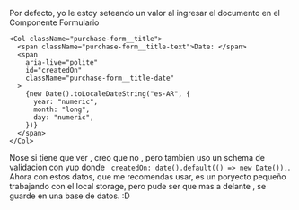 Por defecto, yo le estoy seteando un valor al ingresar el documento en el Componente Formulario

```
<Col className="purchase-form__title">
  <span className="purchase-form__title-text">Date: </span>
  <span
    aria-live="polite"
    id="createdOn"
    className="purchase-form__title-date"
  >
    {new Date().toLocaleDateString("es-AR", {
      year: "numeric",
      month: "long",
      day: "numeric",
    })}
  </span>
</Col>
```

Nose si tiene que ver , creo que no , pero tambien uso un schema de validacion con yup donde ` createdOn: date().default(() => new Date()),`.
Ahora con estos datos, que me recomendas usar, es un poryecto pequeño trabajando con el local storage, pero pude ser que mas a delante , se guarde en una base de datos. :D

